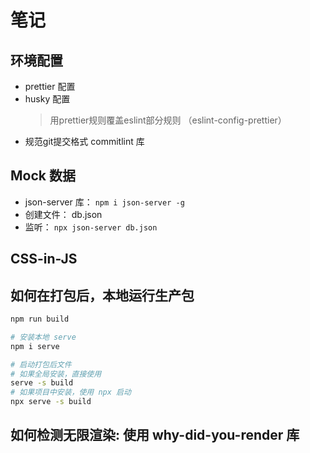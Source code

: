 # 笔记

## 环境配置

- prettier 配置
- husky 配置
  > 用prettier规则覆盖eslint部分规则 （eslint-config-prettier）
- 规范git提交格式 commitlint 库

## Mock 数据

- json-server 库： `npm i json-server -g`
- 创建文件： db.json
- 监听： `npx json-server db.json`

## CSS-in-JS

## 如何在打包后，本地运行生产包

```sh
npm run build

# 安装本地 serve
npm i serve

# 启动打包后文件
# 如果全局安装，直接使用
serve -s build
# 如果项目中安装，使用 npx 启动
npx serve -s build
```

## 如何检测无限渲染: 使用 why-did-you-render 库
